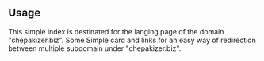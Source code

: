 ## Usage
This simple index is destinated for the langing page of the domain "chepakizer.biz".
Some Simple card and links for an easy way of redirection between multiple subdomain under "chepakizer.biz".
